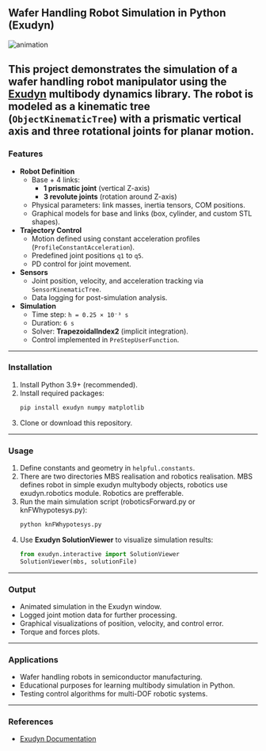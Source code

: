 ## Wafer Handling Robot Simulation in Python (Exudyn)
![animation](https://github.com/user-attachments/assets/1e855364-8909-4ac7-be5f-1b404086c368)

This project demonstrates the simulation of a wafer handling robot manipulator using the [Exudyn](https://exudyn.readthedocs.io/) multibody dynamics library.
The robot is modeled as a kinematic tree (`ObjectKinematicTree`) with a prismatic vertical axis and three rotational joints for planar motion.
---
### **Features**
* **Robot Definition**
  * Base + 4 links:
    * **1 prismatic joint** (vertical Z-axis)
    * **3 revolute joints** (rotation around Z-axis)
  * Physical parameters: link masses, inertia tensors, COM positions.
  * Graphical models for base and links (box, cylinder, and custom STL shapes).
* **Trajectory Control**
  * Motion defined using constant acceleration profiles (`ProfileConstantAcceleration`).
  * Predefined joint positions `q1` to `q5`.
  * PD control for joint movement.
* **Sensors**
  * Joint position, velocity, and acceleration tracking via `SensorKinematicTree`.
  * Data logging for post-simulation analysis.
* **Simulation**
  * Time step: `h = 0.25 × 10⁻³ s`
  * Duration: `6 s`
  * Solver: **TrapezoidalIndex2** (implicit integration).
  * Control implemented in `PreStepUserFunction`.
---
### **Installation**
1. Install Python 3.9+ (recommended).
2. Install required packages:
   ```bash
   pip install exudyn numpy matplotlib
   ```
3. Clone or download this repository.
---
### **Usage**
1. Define constants and geometry in `helpful.constants`.
2. There are two directories MBS realisation and robotics realisation. MBS defines robot in simple exudyn multybody objects, robotics use exudyn.robotics module. Robotics are prefferable.
3. Run the main simulation script (roboticsForward.py or knFWhypotesys.py):
   ```bash
   python knFWhypotesys.py
   ```
3. Use **Exudyn SolutionViewer** to visualize simulation results:
   ```python
   from exudyn.interactive import SolutionViewer
   SolutionViewer(mbs, solutionFile)
   ```
---
### **Output**
* Animated simulation in the Exudyn window.
* Logged joint motion data for further processing.
* Graphical visualizations of position, velocity, and control error.
* Torque and forces plots.
---
### **Applications**
* Wafer handling robots in semiconductor manufacturing.
* Educational purposes for learning multibody simulation in Python.
* Testing control algorithms for multi-DOF robotic systems.
---
### **References**
* [Exudyn Documentation](https://exudyn.readthedocs.io/)
